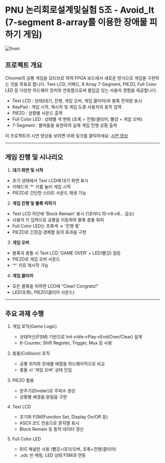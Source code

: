 # PNU 논리회로설계및실험 5조 - Avoid_It (7-segment 8-array를 이용한 장애물 피하기 게임)
![front](https://github.com/user-attachments/assets/40061334-2252-4837-97b5-ce1570369d32)


## 프로젝트 개요
Chrome의 공룡 게임을 모티브로 하여 FPGA 보드에서 새로운 방식으로 게임을 구현하는 것을 목표로 합니다.
Text LCD, 키패드, 8 Array 7-Segment, PIEZO, Full Color LED 등 다양한 하드웨어 장치와 연동함으로써 몰입감 있는 사용자 경험을 제공합니다.

- Text LCD : 상태(대기, 진행, 게임 오버, 게임 클리어)와 블록 잔여량 표시
- KeyPad : 게임 시작, 재시작 및 게임 도중 사용자의 동작 입력
- PIEZO : 상황별 사운드 출력
- Full Color LED : 상태별 색 변화 (초록 = 진행/클리어, 빨강 = 게임 오버)
- 7-Segment : 블럭들을 표현하여 실제 게임 진행 상황 출력

이 프로젝트의 시연 영상을 보려면 아래 링크를 클릭하세요:
[시연 영상](https://drive.google.com/uc?id=1LmKPTR3JB0baxsj2fzHh3svWiITQ9oOU&export=download)

---

## 게임 진행 및 시나리오

1. **대기 화면 및 시작**  
- 초기 상태에서 Text LCD에 대기 화면 표시
- 키패드의 '*' 키를 눌러 게임 시작
- PIEZO로 간단한 스타트 사운드 재생 가능 

2. **게임 진행 및 블록 피하기**  
- Text LCD 하단에 'Block Remain' 표시 (1초마다 10→9→8… 감소)
- 사용자 키 입력으로 공룡을 이동하여 블록 충돌 회피
- Full Color LED는 초록색 → '진행 중'
- PIEZO로 긴장감·경쾌함 등의 효과음 구현
3. **게임 오버**  
- 블록과 충돌 시 Text LCD 'GAME OVER' + LED(빨강) 점등
- PIEZO로 게임 오버 사운드
- '*' 키로 재시작 가능
4. **게임 클리어**  
- 모든 블록을 피하면 LCD에 "Clear! Congratz!"
- LED(초록), PIEZO(클리어 사운드)

---

## 주요 과제 수행
1) 게임 로직(Game Logic)
   - 상태머신(FSM) 기반으로 Init→Idle→Play→End(Over/Clear) 설계
   - 8-Counter, Shift Register, Trigger, Mux 등 사용

2) 충돌(Collision) 로직
   - 공룡 위치와 장애물 배열을 하드웨어적으로 비교
   - 충돌 시 '게임 오버' 상태 진입

3) PIEZO 활용
   - 분주기(Divider)로 주파수 생성
   - 상황별 배경음·알림음 구현

4) Text LCD
   - 초기화 FSM(Function Set, Display On/Off 등)
   - ASCII 코드 전송으로 문자열 표시
   - Block Remain 등 동적 데이터 갱신

5) Full Color LED
   - R/G 채널만 사용 (빨강=대기/오버, 초록=진행/클리어)
   - .xdc 핀 매핑, LED 상태 FSM과 연동
